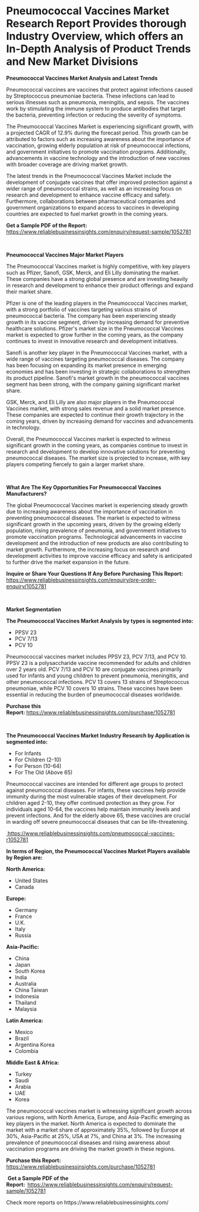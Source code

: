 <p><h1>Pneumococcal Vaccines Market Research Report Provides thorough Industry Overview, which offers an In-Depth Analysis of Product Trends and New Market Divisions</h1></p><p><strong>Pneumococcal Vaccines Market Analysis and Latest Trends</strong></p>
<p><p>Pneumococcal vaccines are vaccines that protect against infections caused by Streptococcus pneumoniae bacteria. These infections can lead to serious illnesses such as pneumonia, meningitis, and sepsis. The vaccines work by stimulating the immune system to produce antibodies that target the bacteria, preventing infection or reducing the severity of symptoms.</p><p>The Pneumococcal Vaccines Market is experiencing significant growth, with a projected CAGR of 12.9% during the forecast period. This growth can be attributed to factors such as increasing awareness about the importance of vaccination, growing elderly population at risk of pneumococcal infections, and government initiatives to promote vaccination programs. Additionally, advancements in vaccine technology and the introduction of new vaccines with broader coverage are driving market growth.</p><p>The latest trends in the Pneumococcal Vaccines Market include the development of conjugate vaccines that offer improved protection against a wider range of pneumococcal strains, as well as an increasing focus on research and development to enhance vaccine efficacy and safety. Furthermore, collaborations between pharmaceutical companies and government organizations to expand access to vaccines in developing countries are expected to fuel market growth in the coming years.</p></p>
<p><strong>Get a Sample PDF of the Report:&nbsp;</strong> <a href="https://www.reliablebusinessinsights.com/enquiry/request-sample/1052781">https://www.reliablebusinessinsights.com/enquiry/request-sample/1052781</a></p>
<p>&nbsp;</p>
<p><strong>Pneumococcal Vaccines Major Market Players</strong></p>
<p><p>The Pneumococcal Vaccines market is highly competitive, with key players such as Pfizer, Sanofi, GSK, Merck, and Eli Lilly dominating the market. These companies have a strong global presence and are investing heavily in research and development to enhance their product offerings and expand their market share.</p><p>Pfizer is one of the leading players in the Pneumococcal Vaccines market, with a strong portfolio of vaccines targeting various strains of pneumococcal bacteria. The company has been experiencing steady growth in its vaccine segment, driven by increasing demand for preventive healthcare solutions. Pfizer's market size in the Pneumococcal Vaccines market is expected to grow further in the coming years, as the company continues to invest in innovative research and development initiatives.</p><p>Sanofi is another key player in the Pneumococcal Vaccines market, with a wide range of vaccines targeting pneumococcal diseases. The company has been focusing on expanding its market presence in emerging economies and has been investing in strategic collaborations to strengthen its product pipeline. Sanofi's market growth in the pneumococcal vaccines segment has been strong, with the company gaining significant market share.</p><p>GSK, Merck, and Eli Lilly are also major players in the Pneumococcal Vaccines market, with strong sales revenue and a solid market presence. These companies are expected to continue their growth trajectory in the coming years, driven by increasing demand for vaccines and advancements in technology.</p><p>Overall, the Pneumococcal Vaccines market is expected to witness significant growth in the coming years, as companies continue to invest in research and development to develop innovative solutions for preventing pneumococcal diseases. The market size is projected to increase, with key players competing fiercely to gain a larger market share.</p></p>
<p>&nbsp;</p>
<p><strong>What Are The Key Opportunities For Pneumococcal Vaccines Manufacturers?</strong></p>
<p><p>The global Pneumococcal Vaccines market is experiencing steady growth due to increasing awareness about the importance of vaccination in preventing pneumococcal diseases. The market is expected to witness significant growth in the upcoming years, driven by the growing elderly population, rising prevalence of pneumonia, and government initiatives to promote vaccination programs. Technological advancements in vaccine development and the introduction of new products are also contributing to market growth. Furthermore, the increasing focus on research and development activities to improve vaccine efficacy and safety is anticipated to further drive the market expansion in the future.</p></p>
<p><strong>Inquire or Share Your Questions If Any Before Purchasing This Report:</strong> <a href="https://www.reliablebusinessinsights.com/enquiry/pre-order-enquiry/1052781">https://www.reliablebusinessinsights.com/enquiry/pre-order-enquiry/1052781</a></p>
<p>&nbsp;</p>
<p><strong>Market Segmentation</strong></p>
<p><strong>The Pneumococcal Vaccines Market Analysis by types is segmented into:</strong></p>
<p><ul><li>PPSV 23</li><li>PCV 7/13</li><li>PCV 10</li></ul></p>
<p><p>Pneumococcal vaccines market includes PPSV 23, PCV 7/13, and PCV 10. PPSV 23 is a polysaccharide vaccine recommended for adults and children over 2 years old. PCV 7/13 and PCV 10 are conjugate vaccines primarily used for infants and young children to prevent pneumonia, meningitis, and other pneumococcal infections. PCV 13 covers 13 strains of Streptococcus pneumoniae, while PCV 10 covers 10 strains. These vaccines have been essential in reducing the burden of pneumococcal diseases worldwide.</p></p>
<p><strong>Purchase this Report:&nbsp;</strong><a href="https://www.reliablebusinessinsights.com/purchase/1052781">https://www.reliablebusinessinsights.com/purchase/1052781</a></p>
<p>&nbsp;</p>
<p><strong>The Pneumococcal Vaccines Market Industry Research by Application is segmented into:</strong></p>
<p><ul><li>For Infants</li><li>For Children (2-10)</li><li>For Person (10-64)</li><li>For The Old (Above 65)</li></ul></p>
<p><p>Pneumococcal vaccines are intended for different age groups to protect against pneumococcal diseases. For infants, these vaccines help provide immunity during the most vulnerable stages of their development. For children aged 2-10, they offer continued protection as they grow. For individuals aged 10-64, the vaccines help maintain immunity levels and prevent infections. And for the elderly above 65, these vaccines are crucial in warding off severe pneumococcal diseases that can be life-threatening.</p></p>
<p><a href="https://www.reliablebusinessinsights.com/pneumococcal-vaccines-r1052781">&nbsp;https://www.reliablebusinessinsights.com/pneumococcal-vaccines-r1052781</a></p>
<p><strong>In terms of Region, the Pneumococcal Vaccines Market Players available by Region are:</strong></p>
<p>
    <p> <strong> North America: </strong>
        <ul>
            <li>United States</li>
            <li>Canada</li>
        </ul>
        </p> 
    <p> <strong> Europe: </strong>
        <ul>
            <li>Germany</li>
            <li>France</li>
            <li>U.K.</li>
            <li>Italy</li>
            <li>Russia</li>
        </ul>
        </p> 
    <p> <strong> Asia-Pacific: </strong>
        <ul>
            <li>China</li>
            <li>Japan</li>
            <li>South Korea</li>
            <li>India</li>
            <li>Australia</li>
            <li>China Taiwan</li>
            <li>Indonesia</li>
            <li>Thailand</li>
            <li>Malaysia</li>
        </ul>
        </p> 
    <p> <strong> Latin America: </strong>
        <ul>
            <li>Mexico</li>
            <li>Brazil</li>
            <li>Argentina Korea</li>
            <li>Colombia</li>
        </ul>
        </p> 
    <p> <strong> Middle East & Africa: </strong>
        <ul>
            <li>Turkey</li>
            <li>Saudi</li>
            <li>Arabia</li>
            <li>UAE</li>
            <li>Korea</li>
        </ul>
    </p>
    </p>
<p><p>The pneumococcal vaccines market is witnessing significant growth across various regions, with North America, Europe, and Asia-Pacific emerging as key players in the market. North America is expected to dominate the market with a market share of approximately 35%, followed by Europe at 30%, Asia-Pacific at 25%, USA at 7%, and China at 3%. The increasing prevalence of pneumococcal diseases and rising awareness about vaccination programs are driving the market growth in these regions.</p></p>
<p><strong>Purchase this Report: </strong><a href="https://www.reliablebusinessinsights.com/purchase/1052781">https://www.reliablebusinessinsights.com/purchase/1052781</a></p>
<p>&nbsp;<strong>Get a Sample PDF of the Report:&nbsp;&nbsp;</strong><a href="https://www.reliablebusinessinsights.com/enquiry/request-sample/1052781">https://www.reliablebusinessinsights.com/enquiry/request-sample/1052781</a></p>
<p><strong></strong></p>
<p>Check more reports on https://www.reliablebusinessinsights.com/</p>